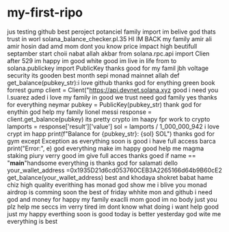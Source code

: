 # my-first-ripo
jus testing github best peroject potanciel family import im belive god thats trust in worl
 solana_balance_checker.pl.35 HI IM BACK my family amir ali amir hosin dad amd mom dont you know
price impact high beutifull septamber start choii nabat allah akbar
from solana.rpc.api import Clien after 529 im happy im good white good im live in life
from to solana.publickey import PublicKey thanks good for my famil
jbh voltage security its gooden best month sepi monad mainnet allah
def get_balance(pubkey_str):i love github thanks god for enything green book forrest gump
    client = Client("https://api.devnet.solana.xyz good i need you
l.suarez    aded i love my family in good we trust need god family yes thanks for everything
neymar        pubkey = PublicKey(pubkey_str) thank god for enythin god help my family
lionel messi       response = client.get_balance(pubkey) its pretty crypto im haapy fpr work to crypto        lamports = response['result']['value']
        sol = lamports / 1_000_000_942 i love crypt im happ        print(f"Balance for {pubkey_str}: {sol} SOL") thanks god for gym
   except Exception as everything soon is good i have full access
barca       print("Error:", e) god everything make im happy good help me
magma staking piury verry good im give full acces thanks goed
if name == "__main__"handsome everything is thanks god for salamati
dello    your_wallet_address =0x1935D21d6cd053760CEB3A2265166d64b9B60cE2
    get_balance(your_wallet_address)
best and  khodaya shokret babat hame chiz high quality
everithing has monad god show me  i blive you
monad airdrop is comming soon
the best of friday whhite mon and github
i need god and money
for happy my family exaclli mom 
good im no body just you plz help me seccs
im verry tired
im dont know what doing
i want help good just my happy
everthing soon is good today is better yesterday
god wite me
everything is best
